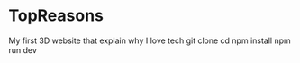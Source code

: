 # TopReasons
My first 3D website that explain why I love tech 
git clone 
cd
npm install 
npm run dev 
